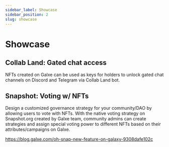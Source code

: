 ```yaml
---
sidebar_label: Showcase
sidebar_position: 2
slug: showcase
---
```

# Showcase

## Collab Land: Gated chat access

NFTs created on Galxe can be used as keys for holders to unlock gated chat channels on Discord and Telegram via Collab Land bot.

## Snapshot: Voting w/ NFTs

Design a customized governance strategy for your community/DAO by allowing users to vote with NFTs. With the native voting strategy on Snapshot.org created by Galxe team, community admins can create strategies and assign special voting power to different NFTs based on their attributes/campaigns on Galxe.

https://blog.galxe.com/oh-snap-new-feature-on-galaxy-9308dafe102c